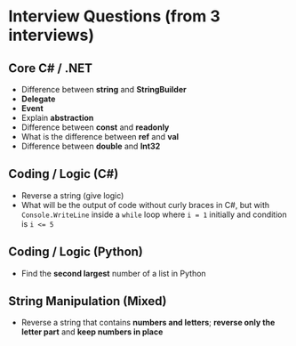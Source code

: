 # Interview Questions (from 3 interviews)


## Core C# / .NET

* Difference between **string** and **StringBuilder**
* **Delegate**
* **Event**
* Explain **abstraction**
* Difference between **const** and **readonly**
* What is the difference between **ref** and **val**
* Difference between **double** and **Int32**

## Coding / Logic (C#)

* Reverse a string (give logic)
* What will be the output of code without curly braces in C#, but with `Console.WriteLine` inside a `while` loop where `i = 1` initially and condition is `i <= 5`

## Coding / Logic (Python)

* Find the **second largest** number of a list in Python

## String Manipulation (Mixed)

* Reverse a string that contains **numbers and letters**; **reverse only the letter part** and **keep numbers in place**



